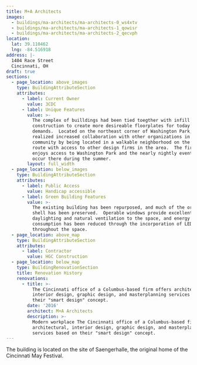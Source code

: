 ```yaml
---
title: M+A Architects
images:
  - buildings/ma-architects/ma-architects-0_ws4xtv
  - buildings/ma-architects/ma-architects-1_qowisr
  - buildings/ma-architects/ma-architects-2_qecvph
location:
  lat: 39.110462
  lng: -84.516918
address: |-
  1404 Race Street
  Cincinnati, OH
draft: true
sections:
  - page_location: above_images
    type: BuildingAttributeSection
    attributes:
      - label: Current Owner
        value: 3CDC
      - label: Unique Features
        value: >-
          The complex of builldings had been tied toegther with infill
          construction to create more desireable floorplates for today's market
          demands.  Located on the northeast corner of Washington Park, M+A has
          realized increased collaboration with other organizations in the
          community by being located in a walkable neighborhood on the streetcar
          route with access to other design firms in the area.  The firm also
          enjoys access to Washington Park and the nearly nightly events that
          occur there during the summer.
        layout: full_width
  - page_location: below_images
    type: BuildingAttributeSection
    attributes:
      - label: Public Access
        value: Handicap accessible
      - label: Green Building Features
        value: >-
          The existing building has been repurposed, and much of the original
          shell has been preserved.  Operable windows provide excellent
          daylighting and natural ventilation to the space, and energy
          consumption has been reduced through the incorporation of LED lighting
          throughout the space.
  - page_location: above_map
    type: BuildingAttributeSection
    attributes:
      - label: Contractor
        value: HGC Construction
  - page_location: below_map
    type: BuildingRenovationSection
    title: Renovation History
    renovations:
      - title: >-
          The Cincinnati office of a Columbus-based firm offers architectural,
          interior design, graphic design, and masterplanning services based on
          their "smart design" concept.
        date: '2016'
        architect: M+A Architects
        description: >-
          Modern workplace The Cincinnati office of a Columbus-based firm offers
          architectural, interior design, graphic design, and masterplanning
          services based on their "smart design" concept.
---
```


The building is located on the site of Saengerhalle, the original home of the Cincinnati May Festival.
